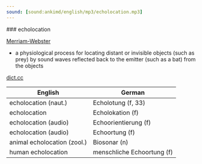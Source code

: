 ```yaml
---
sound: [sound:ankimd/english/mp3/echolocation.mp3]
---
```


\### echolocation

[Merriam-Webster](https://www.merriam-webster.com/dictionary/echolocation)

- a physiological process for locating distant or invisible objects (such as prey) by sound waves reflected back to the emitter (such as a bat) from the objects

[dict.cc](https://www.dict.cc/echolocation)

| English        | German       |
| -------------- | ------------ |
| echolocation (naut.) | Echolotung (f, 33) |
| echolocation | Echolokation (f) |
| echolocation (audio) | Echoorientierung (f) |
| echolocation (audio) | Echoortung (f) |
| animal echolocation (zool.) | Biosonar (n) |
| human echolocation | menschliche Echoortung (f) |
